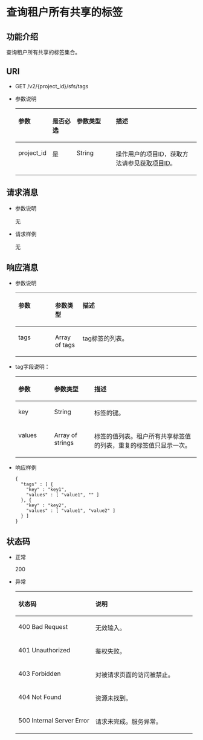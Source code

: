 # 查询租户所有共享的标签<a name="sfs_02_0040"></a>

## 功能介绍<a name="section10684447163819"></a>

查询租户所有共享的标签集合。

## URI<a name="section1665327514513"></a>

-   GET /v2/\{project\_id\}/sfs/tags
-   参数说明

    <a name="table22021759152019"></a>
    <table><thead align="left"><tr id="row16139965152019"><th class="cellrowborder" valign="top" width="18.56%" id="mcps1.1.5.1.1"><p id="p17124101410431"><a name="p17124101410431"></a><a name="p17124101410431"></a>参数</p>
    </th>
    <th class="cellrowborder" valign="top" width="13.4%" id="mcps1.1.5.1.2"><p id="p1612415146430"><a name="p1612415146430"></a><a name="p1612415146430"></a>是否必选</p>
    </th>
    <th class="cellrowborder" valign="top" width="21.65%" id="mcps1.1.5.1.3"><p id="p312416148432"><a name="p312416148432"></a><a name="p312416148432"></a>参数类型</p>
    </th>
    <th class="cellrowborder" valign="top" width="46.39%" id="mcps1.1.5.1.4"><p id="p3124181464318"><a name="p3124181464318"></a><a name="p3124181464318"></a>描述</p>
    </th>
    </tr>
    </thead>
    <tbody><tr id="row55089343152019"><td class="cellrowborder" valign="top" width="18.56%" headers="mcps1.1.5.1.1 "><p id="p1781134044818"><a name="p1781134044818"></a><a name="p1781134044818"></a>project_id</p>
    </td>
    <td class="cellrowborder" valign="top" width="13.4%" headers="mcps1.1.5.1.2 "><p id="p59952126152019"><a name="p59952126152019"></a><a name="p59952126152019"></a>是</p>
    </td>
    <td class="cellrowborder" valign="top" width="21.65%" headers="mcps1.1.5.1.3 "><p id="p24284048152019"><a name="p24284048152019"></a><a name="p24284048152019"></a>String</p>
    </td>
    <td class="cellrowborder" valign="top" width="46.39%" headers="mcps1.1.5.1.4 "><p id="p20850895152019"><a name="p20850895152019"></a><a name="p20850895152019"></a>操作用户的项目ID，获取方法请参见<a href="获取项目ID.md">获取项目ID</a>。</p>
    </td>
    </tr>
    </tbody>
    </table>


## 请求消息<a name="section5063604914513"></a>

-   参数说明

    无

-   请求样例

    无


## 响应消息<a name="section6408307814513"></a>

-   参数说明

    <a name="table1836815510524"></a>
    <table><thead align="left"><tr id="row1137265565217"><th class="cellrowborder" valign="top" width="20.26%" id="mcps1.1.4.1.1"><p id="p4241049113110"><a name="p4241049113110"></a><a name="p4241049113110"></a>参数</p>
    </th>
    <th class="cellrowborder" valign="top" width="15.18%" id="mcps1.1.4.1.2"><p id="p424112490311"><a name="p424112490311"></a><a name="p424112490311"></a>参数类型</p>
    </th>
    <th class="cellrowborder" valign="top" width="64.56%" id="mcps1.1.4.1.3"><p id="p6241349133120"><a name="p6241349133120"></a><a name="p6241349133120"></a>描述</p>
    </th>
    </tr>
    </thead>
    <tbody><tr id="row8379125520523"><td class="cellrowborder" valign="top" width="20.26%" headers="mcps1.1.4.1.1 "><p id="p13380755115210"><a name="p13380755115210"></a><a name="p13380755115210"></a>tags</p>
    </td>
    <td class="cellrowborder" valign="top" width="15.18%" headers="mcps1.1.4.1.2 "><p id="p18383165518521"><a name="p18383165518521"></a><a name="p18383165518521"></a>Array of tags</p>
    </td>
    <td class="cellrowborder" valign="top" width="64.56%" headers="mcps1.1.4.1.3 "><p id="p938455505218"><a name="p938455505218"></a><a name="p938455505218"></a>tag标签的列表。</p>
    </td>
    </tr>
    </tbody>
    </table>

-   tag字段说明：

    <a name="table14385185545214"></a>
    <table><thead align="left"><tr id="row5389135517522"><th class="cellrowborder" valign="top" width="19.77%" id="mcps1.1.4.1.1"><p id="p14210552163110"><a name="p14210552163110"></a><a name="p14210552163110"></a>参数</p>
    </th>
    <th class="cellrowborder" valign="top" width="22.09%" id="mcps1.1.4.1.2"><p id="p1721045273113"><a name="p1721045273113"></a><a name="p1721045273113"></a>参数类型</p>
    </th>
    <th class="cellrowborder" valign="top" width="58.14%" id="mcps1.1.4.1.3"><p id="p1821085218319"><a name="p1821085218319"></a><a name="p1821085218319"></a>描述</p>
    </th>
    </tr>
    </thead>
    <tbody><tr id="row10396165515211"><td class="cellrowborder" valign="top" width="19.77%" headers="mcps1.1.4.1.1 "><p id="p7397185512522"><a name="p7397185512522"></a><a name="p7397185512522"></a>key</p>
    </td>
    <td class="cellrowborder" valign="top" width="22.09%" headers="mcps1.1.4.1.2 "><p id="p18399255165215"><a name="p18399255165215"></a><a name="p18399255165215"></a>String</p>
    </td>
    <td class="cellrowborder" valign="top" width="58.14%" headers="mcps1.1.4.1.3 "><p id="p14400185515528"><a name="p14400185515528"></a><a name="p14400185515528"></a>标签的键。</p>
    </td>
    </tr>
    <tr id="row144011055105210"><td class="cellrowborder" valign="top" width="19.77%" headers="mcps1.1.4.1.1 "><p id="p144021355135210"><a name="p144021355135210"></a><a name="p144021355135210"></a>values</p>
    </td>
    <td class="cellrowborder" valign="top" width="22.09%" headers="mcps1.1.4.1.2 "><p id="p0811516115812"><a name="p0811516115812"></a><a name="p0811516115812"></a>Array of strings</p>
    </td>
    <td class="cellrowborder" valign="top" width="58.14%" headers="mcps1.1.4.1.3 "><p id="p240685517526"><a name="p240685517526"></a><a name="p240685517526"></a>标签的值列表。租户所有共享标签值的列表，重复的标签值只显示一次。</p>
    </td>
    </tr>
    </tbody>
    </table>


-   响应样例

    ```
    {
      "tags" : [ {
        "key" : "key1",
        "values" : [ "value1", "" ]
      }, {
        "key" : "key2",
        "values" : [ "value1", "value2" ]
      } ]
    }
    ```


## 状态码<a name="section4959408514513"></a>

-   正常

    200

-   异常

    <a name="table6245403714513"></a>
    <table><thead align="left"><tr id="row1507735814513"><th class="cellrowborder" valign="top" width="43.43%" id="mcps1.1.3.1.1"><p id="p1330652014513"><a name="p1330652014513"></a><a name="p1330652014513"></a>状态码</p>
    </th>
    <th class="cellrowborder" valign="top" width="56.57%" id="mcps1.1.3.1.2"><p id="p408636314513"><a name="p408636314513"></a><a name="p408636314513"></a>说明</p>
    </th>
    </tr>
    </thead>
    <tbody><tr id="row3477393214513"><td class="cellrowborder" valign="top" width="43.43%" headers="mcps1.1.3.1.1 "><p id="p6522508214513"><a name="p6522508214513"></a><a name="p6522508214513"></a>400 Bad Request</p>
    </td>
    <td class="cellrowborder" valign="top" width="56.57%" headers="mcps1.1.3.1.2 "><p id="p4874025614513"><a name="p4874025614513"></a><a name="p4874025614513"></a>无效输入。</p>
    </td>
    </tr>
    <tr id="row3600912414513"><td class="cellrowborder" valign="top" width="43.43%" headers="mcps1.1.3.1.1 "><p id="p3105792214513"><a name="p3105792214513"></a><a name="p3105792214513"></a>401 Unauthorized</p>
    </td>
    <td class="cellrowborder" valign="top" width="56.57%" headers="mcps1.1.3.1.2 "><p id="p3266375714513"><a name="p3266375714513"></a><a name="p3266375714513"></a>鉴权失败。</p>
    </td>
    </tr>
    <tr id="row2553835814513"><td class="cellrowborder" valign="top" width="43.43%" headers="mcps1.1.3.1.1 "><p id="p5534113514513"><a name="p5534113514513"></a><a name="p5534113514513"></a>403 Forbidden</p>
    </td>
    <td class="cellrowborder" valign="top" width="56.57%" headers="mcps1.1.3.1.2 "><p id="p5344692014513"><a name="p5344692014513"></a><a name="p5344692014513"></a>对被请求页面的访问被禁止。</p>
    </td>
    </tr>
    <tr id="row1126023214513"><td class="cellrowborder" valign="top" width="43.43%" headers="mcps1.1.3.1.1 "><p id="p3966357214513"><a name="p3966357214513"></a><a name="p3966357214513"></a>404 Not Found</p>
    </td>
    <td class="cellrowborder" valign="top" width="56.57%" headers="mcps1.1.3.1.2 "><p id="p5863278914513"><a name="p5863278914513"></a><a name="p5863278914513"></a>资源未找到。</p>
    </td>
    </tr>
    <tr id="row1011562214513"><td class="cellrowborder" valign="top" width="43.43%" headers="mcps1.1.3.1.1 "><p id="p1405905414513"><a name="p1405905414513"></a><a name="p1405905414513"></a>500 Internal Server Error</p>
    </td>
    <td class="cellrowborder" valign="top" width="56.57%" headers="mcps1.1.3.1.2 "><p id="p6504160314513"><a name="p6504160314513"></a><a name="p6504160314513"></a>请求未完成。服务异常。</p>
    </td>
    </tr>
    </tbody>
    </table>


